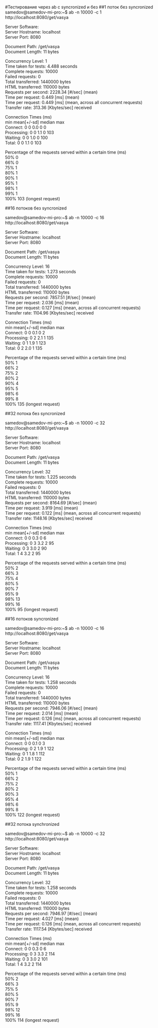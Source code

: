 #Тестирование через ab с syncronized и без
##1 поток без syncronized
samedov@samedov-mi-pro:~$ ab -n 10000 -c 1 http://localhost:8080/get/vasya

Server Software:          
Server Hostname:        localhost   
Server Port:            8080  
    
Document Path:          /get/vasya  
Document Length:        11 bytes

Concurrency Level:      1  
Time taken for tests:   4.488 seconds  
Complete requests:      10000  
Failed requests:        0  
Total transferred:      1440000 bytes  
HTML transferred:       110000 bytes  
Requests per second:    2228.34 [#/sec] (mean)  
Time per request:       0.449 [ms] (mean)  
Time per request:       0.449 [ms] (mean, across all concurrent requests)  
Transfer rate:          313.36 [Kbytes/sec] received  

Connection Times (ms)  
              min  mean[+/-sd] median   max  
Connect:        0    0   0.0      0       0  
Processing:     0    0   1.1      0     103  
Waiting:        0    0   1.0      0     100  
Total:          0    0   1.1      0     103  

Percentage of the requests served within a certain time (ms)  
  50%      0  
  66%      0  
  75%      1  
  80%      1  
  90%      1  
  95%      1  
  98%      1  
  99%      1  
 100%    103 (longest request)  

##16 потоков без syncronized

samedov@samedov-mi-pro:~$ ab -n 10000 -c 16 http://localhost:8080/get/vasya

Server Software:          
Server Hostname:        localhost  
Server Port:            8080

Document Path:          /get/vasya  
Document Length:        11 bytes

Concurrency Level:      16  
Time taken for tests:   1.273 seconds  
Complete requests:      10000  
Failed requests:        0  
Total transferred:      1440000 bytes  
HTML transferred:       110000 bytes  
Requests per second:    7857.51 [#/sec] (mean)  
Time per request:       2.036 [ms] (mean)  
Time per request:       0.127 [ms] (mean, across all concurrent requests)  
Transfer rate:          1104.96 [Kbytes/sec] received  

Connection Times (ms)  
              min  mean[+/-sd] median   max  
Connect:        0    0   0.1      0       2  
Processing:     0    2   2.1      1     135  
Waiting:        0    1   1.9      1     123  
Total:          0    2   2.0      1     135  

Percentage of the requests served within a certain time (ms)  
  50%      1  
  66%      2  
  75%      2  
  80%      2  
  90%      4  
  95%      5  
  98%      6  
  99%      8  
 100%    135 (longest request)  

##32 потока без syncronized

samedov@samedov-mi-pro:~$ ab -n 10000 -c 32 http://localhost:8080/get/vasya

Server Software:          
Server Hostname:        localhost  
Server Port:            8080

Document Path:          /get/vasya  
Document Length:        11 bytes

Concurrency Level:      32  
Time taken for tests:   1.225 seconds  
Complete requests:      10000  
Failed requests:        0  
Total transferred:      1440000 bytes  
HTML transferred:       110000 bytes     
Requests per second:    8164.69 [#/sec] (mean)  
Time per request:       3.919 [ms] (mean)  
Time per request:       0.122 [ms] (mean, across all concurrent requests)  
Transfer rate:          1148.16 [Kbytes/sec] received  

Connection Times (ms)  
              min  mean[+/-sd] median   max   
Connect:        0    0   0.3      0       6  
Processing:     0    3   3.2      2      95  
Waiting:        0    3   3.0      2      90  
Total:          1    4   3.2      2      95  

Percentage of the requests served within a certain time (ms)  
  50%      2  
  66%      3  
  75%      4  
  80%      5  
  90%      7  
  95%      9  
  98%     13  
  99%     16  
 100%     95 (longest request)  

##16 потоков syncronized

samedov@samedov-mi-pro:~$ ab -n 10000 -c 16 http://localhost:8080/get/vasya

Server Software:          
Server Hostname:        localhost  
Server Port:            8080  

Document Path:          /get/vasya  
Document Length:        11 bytes

Concurrency Level:      16  
Time taken for tests:   1.258 seconds  
Complete requests:      10000  
Failed requests:        0  
Total transferred:      1440000 bytes  
HTML transferred:       110000 bytes  
Requests per second:    7946.06 [#/sec] (mean)  
Time per request:       2.014 [ms] (mean)  
Time per request:       0.126 [ms] (mean, across all concurrent requests)  
Transfer rate:          1117.41 [Kbytes/sec] received  

Connection Times (ms)  
              min  mean[+/-sd] median   max  
Connect:        0    0   0.1      0       3  
Processing:     0    2   1.9      1     122  
Waiting:        0    1   1.8      1     112  
Total:          0    2   1.9      1     122  

Percentage of the requests served within a certain time (ms)  
  50%      1  
  66%      2  
  75%      2  
  80%      2  
  90%      3  
  95%      4  
  98%      6  
  99%      8  
 100%    122 (longest request)  

##32 потока synchronized

samedov@samedov-mi-pro:~$ ab -n 10000 -c 32 http://localhost:8080/get/vasya

Server Software:          
Server Hostname:        localhost  
Server Port:            8080  

Document Path:          /get/vasya  
Document Length:        11 bytes

Concurrency Level:      32  
Time taken for tests:   1.258 seconds  
Complete requests:      10000  
Failed requests:        0  
Total transferred:      1440000 bytes  
HTML transferred:       110000 bytes  
Requests per second:    7946.97 [#/sec] (mean)  
Time per request:       4.027 [ms] (mean)  
Time per request:       0.126 [ms] (mean, across all concurrent requests)  
Transfer rate:          1117.54 [Kbytes/sec] received  

Connection Times (ms)  
              min  mean[+/-sd] median   max  
Connect:        0    0   0.3      0       6  
Processing:     0    3   3.3      2     114  
Waiting:        0    3   3.0      2     101  
Total:          1    4   3.2      2     114  

Percentage of the requests served within a certain time (ms)  
  50%      2  
  66%      3  
  75%      5  
  80%      5  
  90%      7  
  95%      9  
  98%     12  
  99%     16  
 100%    114 (longest request)  
